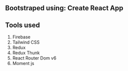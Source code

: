 ## Bootstraped using: Create React App

## Tools used

1. Firebase
2. Tailwind CSS
3. Redux
4. Redux Thunk
5. React Router Dom v6
6. Moment js
